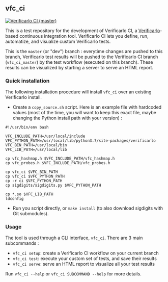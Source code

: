 ## vfc_ci

[![Verificarlo CI (master)](https://github.com/PurplePachyderm/vfc_ci/actions/workflows/vfc_test_workflow.yml/badge.svg)](https://github.com/PurplePachyderm/vfc_ci/actions/workflows/vfc_test_workflow.yml)

This is a test repository for the development of Verificarlo CI, a
[Verificarlo](https://github.com/verificarlo/verificarlo)-based continuous
integration tool. Verificarlo CI lets you define, run, automatize, and visualize
custom Verificarlo tests.

This is the `master` (or "dev") branch : everytime changes are pushed to this
branch, Verificarlo test results will be pushed to the Verificarlo CI branch
(`vfc_ci_master`) by the test workflow (executed on this branch). These results
can be visualized by starting a server to serve an HTML report.

### Quick installation

The following installation procedure will install ```vfc_ci``` over an existing Verificarlo install.

- Create a `copy_source.sh` script. Here is an example file with hardcoded
values (most of the time, you will want to keep this exact file, maybe changing
the Python install path with your version) :

```
#!/usr/bin/env bash

VFC_INCLUDE_PATH=/usr/local/include
VFC_PYTHON_PATH=/usr/local/lib/python3.7/site-packages/verificarlo
VFC_BIN_PATH=/usr/local/bin
VFC_LIB_PATH=/usr/local/lib

cp vfc_hashmap.h $VFC_INCLUDE_PATH/vfc_hashmap.h
cp vfc_probes.h $VFC_INCLUDE_PATH/vfc_probes.h

cp vfc_ci $VFC_BIN_PATH
cp vfc_ci $VFC_PYTHON_PATH
cp -r ci $VFC_PYTHON_PATH
cp sigdigits/sigdigits.py $VFC_PYTHON_PATH

cp *.so $VFC_LIB_PATH
ldconfig
```

- Run you script directly, or `make install` (to also download sigdigits with Git submodules).


### Usage

The tool is used through a CLI interface, `vfc_ci`. There are 3 main subcommands :
- `vfc_ci setup`: create a Verificarlo CI workflow on your current branch
- `vfc_ci test`: execute your custom set of tests, and save their results
- `vfc_ci serve`: serve an HTML report to visualize all your test results

Run `vfc_ci --help` or `vfc_ci SUBCOMMAND --help` for more details.
